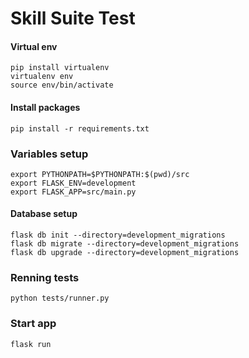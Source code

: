 # Skill Suite Test


#### Virtual env
```
pip install virtualenv
virtualenv env
source env/bin/activate
```

#### Install packages
```
pip install -r requirements.txt
```

### Variables setup
```
export PYTHONPATH=$PYTHONPATH:$(pwd)/src
export FLASK_ENV=development
export FLASK_APP=src/main.py
```

#### Database setup
```
flask db init --directory=development_migrations
flask db migrate --directory=development_migrations
flask db upgrade --directory=development_migrations
```

### Renning tests
```
python tests/runner.py
```

### Start app
```
flask run
```
